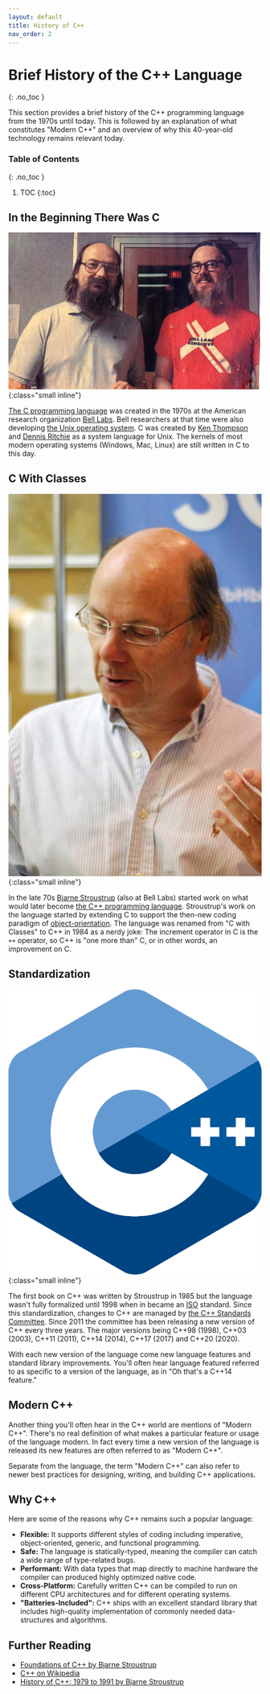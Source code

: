 ```yaml
---
layout: default
title: History of C++
nav_order: 2
---
```


<!--prettier-ignore-start-->
# Brief History of the C++ Language
{: .no_toc }

This section provides a brief history of the C++ programming language from the 1970s until today. This is followed by an explanation of what constitutes "Modern C++" and an overview of why this 40-year-old technology remains relevant today.

### Table of Contents
{: .no_toc }  

1. TOC
{:toc}

<!--prettier-ignore-end-->

## In the Beginning There Was C

![Unix and C creators Ken Thompson and Dennis Ritchie](Thompson_and_Ritchie_source_unknown.jpg){:class="small inline"}

[The C programming language](<https://en.wikipedia.org/wiki/C_(programming_language)>) was created in the 1970s at the American research organization [Bell Labs](https://en.wikipedia.org/wiki/Bell_Labs). Bell researchers at that time were also developing [the Unix operating system](https://en.wikipedia.org/wiki/Unix). C was created by [Ken Thompson](https://en.wikipedia.org/wiki/Ken_Thompson) and [Dennis Ritchie](https://en.wikipedia.org/wiki/Dennis_Ritchie) as a system language for Unix. The kernels of most modern operating systems (Windows, Mac, Linux) are still written in C to this day.

## C With Classes

![Creator of the C++ Language Bjarne Stroustrup - Photo by Julia Kryuchkova](Bjarne-Stroustrup_Photo_by_Julia_Kryuchkova.jpg){:class="small inline"}

In the late 70s [Bjarne Stroustrup](https://en.wikipedia.org/wiki/Bjarne_Stroustrup) (also at Bell Labs) started work on what would later become [the C++ programming language](https://en.wikipedia.org/wiki/C%2B%2B). Stroustrup's work on the language started by extending C to support the then-new coding paradigm of [object-orientation](https://en.wikipedia.org/wiki/Object-oriented_programming). The language was renamed from "C with Classes" to C++ in 1984 as a nerdy joke: The increment operator in C is the `++` operator, so C++ is "one more than" C, or in other words, an improvement on C.

## Standardization

![The C++ Logo by Jeremy Kratz](cpp_logo.png){:class="small inline"}

The first book on C++ was written by Stroustrup in 1985 but the language wasn't fully formalized until 1998 when in became an [ISO](https://en.wikipedia.org/wiki/International_Organization_for_Standardization) standard. Since this standardization, changes to C++ are managed by [the C++ Standards Committee](https://isocpp.org/std/the-committee). Since 2011 the committee has been releasing a new version of C++ every three years. The major versions being C++98 (1998), C++03 (2003), C++11 (2011), C++14 (2014), C++17 (2017) and C++20 (2020).

With each new version of the language come new language features and standard library improvements. You'll often hear language featured referred to as specific to a version of the language, as in "Oh that's a C++14 feature."

## Modern C++

Another thing you'll often hear in the C++ world are mentions of "Modern C++". There's no real definition of what makes a particular feature or usage of the language modern. In fact every time a new version of the language is released its new features are often referred to as "Modern C++".

Separate from the language, the term "Modern C++" can also refer to newer best practices for designing, writing, and building C++ applications.

## Why C++

Here are some of the reasons why C++ remains such a popular language:

- **Flexible:** It supports different styles of coding including imperative, object-oriented, generic, and functional programming.
- **Safe:** The language is statically-typed, meaning the compiler can catch a wide range of type-related bugs.
- **Performant:** With data types that map directly to machine hardware the compiler can produced highly optimized native code.
- **Cross-Platform:** Carefully written C++ can be compiled to run on different CPU architectures and for different operating systems.
- **"Batteries-Included":** C++ ships with an excellent standard library that includes high-quality implementation of commonly needed data-structures and algorithms.

## Further Reading

- [Foundations of C++ by Bjarne Stroustrup](https://www.stroustrup.com/ETAPS12-corrected)
- [C++ on Wikipedia](https://en.wikipedia.org/wiki/C%2B%2Bs)
- [History of C++: 1979 to 1991 by Bjarne Stroustrup](https://www.stroustrup.com/hopl2.pdf)
